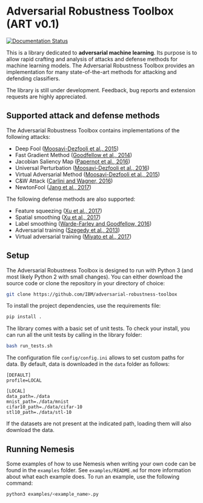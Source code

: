 # Adversarial Robustness Toolbox (ART v0.1)
[![Documentation Status](https://readthedocs.org/projects/adversarial-robustness-toolbox/badge/?version=latest)](http://adversarial-robustness-toolbox.readthedocs.io/en/latest/?badge=latest)

This is a library dedicated to **adversarial machine learning**. Its purpose is to allow rapid crafting and analysis of attacks and defense methods for machine learning models. The Adversarial Robustness Toolbox provides an implementation for many state-of-the-art methods for attacking and defending classifiers.

The library is still under development. Feedback, bug reports and extension requests are highly appreciated.

## Supported attack and defense methods

The Adversarial Robustness Toolbox contains implementations of the following attacks:
* Deep Fool ([Moosavi-Dezfooli et al., 2015](https://arxiv.org/abs/1511.04599))
* Fast Gradient Method ([Goodfellow et al., 2014](https://arxiv.org/abs/1412.6572))
* Jacobian Saliency Map ([Papernot et al., 2016](https://arxiv.org/abs/1511.07528))
* Universal Perturbation ([Moosavi-Dezfooli et al., 2016](https://arxiv.org/abs/1610.08401))
* Virtual Adversarial Method ([Moosavi-Dezfooli et al., 2015](https://arxiv.org/abs/1507.00677))
* C&amp;W Attack ([Carlini and Wagner, 2016](https://arxiv.org/abs/1608.04644))
* NewtonFool ([Jang et al., 2017](http://doi.acm.org/10.1145/3134600.3134635))

The following defense methods are also supported:
* Feature squeezing ([Xu et al., 2017](http://arxiv.org/abs/1704.01155))
* Spatial smoothing ([Xu et al., 2017](http://arxiv.org/abs/1704.01155))
* Label smoothing ([Warde-Farley and Goodfellow, 2016](https://pdfs.semanticscholar.org/b5ec/486044c6218dd41b17d8bba502b32a12b91a.pdf))
* Adversarial training ([Szegedy et al., 2013](http://arxiv.org/abs/1312.6199))
* Virtual adversarial training ([Miyato et al., 2017](https://arxiv.org/abs/1704.03976))

## Setup

The Adversarial Robustness Toolbox is designed to run with Python 3 (and most likely Python 2 with small changes). You can either download the source code or clone the repository in your directory of choice:
```bash
git clone https://github.com/IBM/adversarial-robustness-toolbox
```

To install the project dependencies, use the requirements file:
```bash
pip install .
```

The library comes with a basic set of unit tests. To check your install, you can run all the unit tests by calling in the library folder:
```bash
bash run_tests.sh
```

The configuration file `config/config.ini` allows to set custom paths for data. By default, data is downloaded in the `data` folder as follows:

```text
[DEFAULT]
profile=LOCAL

[LOCAL]
data_path=./data
mnist_path=./data/mnist
cifar10_path=./data/cifar-10
stl10_path=./data/stl-10
```

If the datasets are not present at the indicated path, loading them will also download the data.

## Running Nemesis

Some examples of how to use Nemesis when writing your own code can be found in the `examples` folder. See `examples/README.md` for more information about what each example does. To run an example, use the following command:

```bash
python3 examples/<example_name>.py
```
